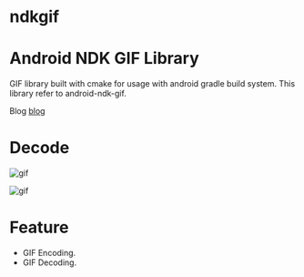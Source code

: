 # ndkgif
Android NDK GIF Library
========
GIF library built with cmake for usage with android gradle build system.
This library refer to android-ndk-gif.

Blog
[blog](http://blog.csdn.net/qq372848728/article/details/59104104)

Decode
========

![gif](https://github.com/yylyingy/ndkgif/blob/master/app/src/main/assets/display.gif)

![gif](https://github.com/yylyingy/ndkgif/blob/master/app/src/main/assets/sample1.gif)

Feature
========
* GIF Encoding.
* GIF Decoding.